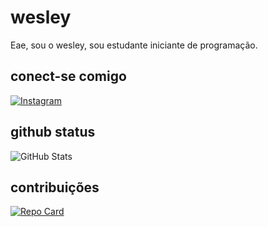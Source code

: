 # wesley
Eae, sou o wesley, sou estudante iniciante de programação.

## conect-se comigo
[![Instagram](https://img.shields.io/badge/Instagram-000?style=for-the-badge&logo=instagram)](https://www.instagram.com/wb_lelinho/)
## github status
![GitHub Stats](https://github-readme-stats.vercel.app/api?username=Scrotocos&theme=transparent&bg_color=000&border_color=30A3DC&show_icons=true&icon_color=30A3DC&title_color=E94D5F&text_color=FFF)

## contribuições
[![Repo Card](https://github-readme-stats.vercel.app/api/pin/?username=Scrotocos&repo=dio-lab-open-source&bg_color=000&border_color=30A3DC&show_icons=true&icon_color=30A3DC&title_color=E94D5F&text_color=FFF)](https://github.com/Scrotocos/dio-lab-open-source)